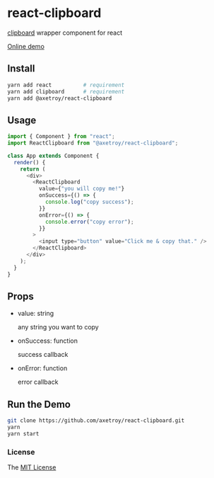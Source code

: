 # react-clipboard

[clipboard](https://github.com/zenorocha/clipboard.js) wrapper component for react

[Online demo](https://axetroy.github.io/react-clipboard/)

## Install

```bash
yarn add react          # requirement
yarn add clipboard      # requirement
yarn add @axetroy/react-clipboard
```

## Usage

```javascript
import { Component } from "react";
import ReactClipboard from "@axetroy/react-clipboard";

class App extends Component {
  render() {
    return (
      <div>
        <ReactClipboard
          value={"you will copy me!"}
          onSuccess={() => {
            console.log("copy success");
          }}
          onError={() => {
            console.error("copy error");
          }}
        >
          <input type="button" value="Click me & copy that." />
        </ReactClipboard>
      </div>
    );
  }
}
```

## Props

* value: string

  any string you want to copy

* onSuccess: function

  success callback

* onError: function

  error callback

## Run the Demo

```bash
git clone https://github.com/axetroy/react-clipboard.git
yarn
yarn start
```

### License

The [MIT License](https://github.com/axetroy/react-clipboard/blob/master/LICENSE)
